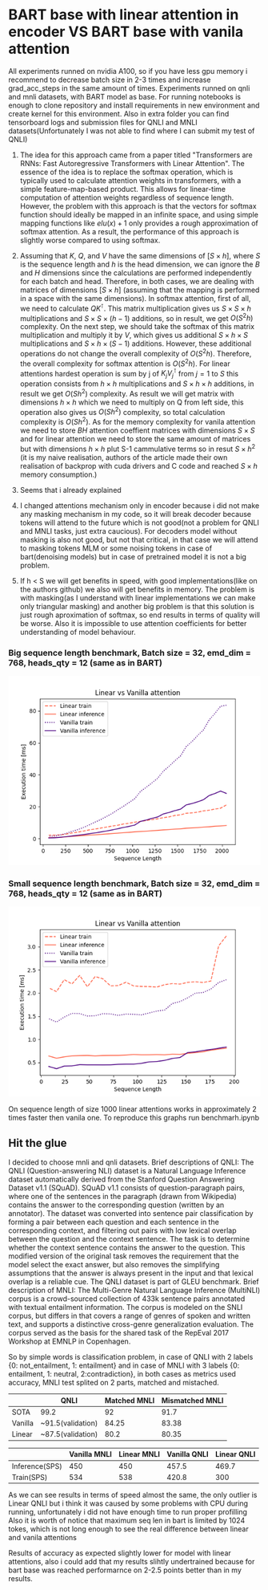 # BART base with linear attention in encoder VS BART base with vanila attention

All experiments runned on nvidia A100, so if you have less gpu memory i recommend to decrease batch size in 2-3 times and increase grad_acc_steps in the same amount of times. Experiments runned on qnli and mnli datasets, with BART model as base. For running notebooks is enough to clone repository and install requirements in new environment and create kernel for this environment.
Also in extra folder you can find tensorboard logs and submission files for QNLI and MNLI datasets(Unfortunately I was not able to find where I can submit my test of QNLI)



1) The idea for this approach came from a paper titled "Transformers are RNNs: Fast Autoregressive Transformers with Linear Attention". The essence of the idea is to    replace the softmax operation, which is typically used to calculate attention weights in transformers, with a simple feature-map-based product. This allows for     linear-time computation of attention weights regardless of sequence length.
However, the problem with this approach is that the vectors for softmax function should ideally be mapped in an infinite space, and using simple mapping functions   like $elu(x)+1$ only provides a rough approximation of softmax attention. As a result, the performance of this approach is slightly worse compared to using softmax.

2) Assuming that $K$, $Q$, and $V$ have the same dimensions of $[S \times h]$, where $S$ is the sequence length and $h$ is the head dimension, we can ignore the $B$ and $H$ dimensions since the calculations are performed independently for each batch and head. Therefore, in both cases, we are dealing with matrices of dimensions $[S \times h]$ (assuming that the mapping is performed in a space with the same dimensions). In softmax attention, first of all, we need to calculate $QK^\intercal$. This matrix multiplication gives us $S \times S \times h$ multiplications and $S \times S \times (h-1)$ additions, so in result, we get $O(S^2 h)$ complexity. On the next step, we should take the softmax of this matrix multiplication and multiply it by $V$, which gives us additional $S \times h \times S$ multiplications and $S \times h \times (S-1)$ additions. However, these additional operations do not change the overall complexity of $O(S^2 h)$. Therefore, the overall complexity for softmax attention is $O(S^2 h)$. For linear attentions hardest operation is sum by j of $K_j V_j^\intercal$ from $j = 1$ to $S$ this operation consists from $h \times h$ multiplications and $S \times h \times h$ additions, in result we get  $O(Sh^2)$ complexity. As result we will get matrix with dimensions $h \times h$ which we need to multiply on Q from left side, this operation also gives us $O(Sh^2)$ complexity, so total calculation complexity is $O(Sh^2)$.
As for the memory complexity for vanila attention we need to store $BH$ attention coeffient matrices with dimensions $S \times S$ and for linear attention we need to store the same amount of matrices but with dimensions $h \times h$ plut S-1 cammulative terms so in resut  $S \times h ^2$ (it is my naive realisation, authors of the article made their own realisation of backprop with cuda drivers and C code and reached $S \times h$ memory consumption.)

3) Seems that i already explained

4) I changed attentions mechanism only in encoder because i did not make any masking mechanism in my code, so it will break decoder because tokens will attend to the future which is not good(not a problem for QNLI and MNLI tasks, just extra caucious). For decoders model without masking is also not good, but not that critical, in that case we will attend to masking tokens MLM or some noising tokens in case of bart(denoising models) but in case of pretrained model it is not a big problem.


5) If h < S we will get benefits in speed, with good implementations(like on the authors github) we also will get benefits in memory. The problem is with masking(as I understand with linear implementations we can make only triangular masking) and another big problem is that this solution is just rough aproximation of softmax, so end results in terms of quality will be worse. Also it is impossible to use attention coefficients for better understanding of model behaviour.

### Big sequence length benchmark, Batch size = 32, emd_dim = 768, heads_qty = 12 (same as in BART)

![Comparison on the big sequence length](https://github.com/DaniilParinov/linear_attn/blob/main/extra/benchmark.png)

### Small sequence length benchmark, Batch size = 32, emd_dim = 768, heads_qty = 12 (same as in BART)

![Comparison on the small sequence length](https://github.com/DaniilParinov/linear_attn/blob/main/extra/benchmark_small_seq_len.png)

On sequence length of size 1000 linear attentions works in approximately 2 times faster then vanila one. To reproduce this graphs run benchmarh.ipynb

## Hit the glue

I decided to choose mnli and qnli datasets. 
Brief descriptions of QNLI:
The QNLI (Question-answering NLI) dataset is a Natural Language Inference dataset automatically derived from the Stanford Question Answering Dataset v1.1 (SQuAD). SQuAD v1.1 consists of question-paragraph pairs, where one of the sentences in the paragraph (drawn from Wikipedia) contains the answer to the corresponding question (written by an annotator). The dataset was converted into sentence pair classification by forming a pair between each question and each sentence in the corresponding context, and filtering out pairs with low lexical overlap between the question and the context sentence. The task is to determine whether the context sentence contains the answer to the question. This modified version of the original task removes the requirement that the model select the exact answer, but also removes the simplifying assumptions that the answer is always present in the input and that lexical overlap is a reliable cue. The QNLI dataset is part of GLEU benchmark.
Brief description of MNLI:
The Multi-Genre Natural Language Inference (MultiNLI) corpus is a crowd-sourced collection of 433k sentence pairs annotated with textual entailment information. The corpus is modeled on the SNLI corpus, but differs in that covers a range of genres of spoken and written text, and supports a distinctive cross-genre generalization evaluation. The corpus served as the basis for the shared task of the RepEval 2017 Workshop at EMNLP in Copenhagen.

So by simple words is classification problem, in case of QNLI with 2 labels {0: not_entailment, 1: entailment} and in case of MNLI with 3 labels {0: entailment, 1: neutral, 2:contradiction}, in both cases as metrics used accuracy, MNLI test splited on 2 parts, matched and mistached.

|   | QNLI | Matched MNLI | Mismatched MNLI |
| - | ---- | ------------ | --------------- |
| SOTA |  99.2 |  92 | 91.7  |
| Vanilla | ~91.5(validation)  | 84.25  | 83.38  |
| Linear | ~87.5(validation)  | 80.2  | 80.35  |

|          | Vanilla MNLI | Linear MNLI | Vanilla QNLI | Linear QNLI |
| -------- | ------------ | ----------- | ----------- | ---------- |
| Inference(SPS) |      450        |      450       |          457.5   |        469.7    |
| Train(SPS)    |        534      |      538       |        420.8     |        300    |

As we can see results in terms of speed almost the same, the only outlier is Linear QNLI but i think it was caused by some problems with CPU during running, unfortunately i did not have enough time to run proper profilling
Also it is worth of notice that maximum seq len in bart is limited by 1024 tokes, which is not long enough to see the real difference between linear and vanila attentions

Results of accuracy as expected slightly lower for model with linear attentions, also i could add that my results slihtly undertrained because for bart base was reached performarnce on 2-2.5 points better than in my results.


